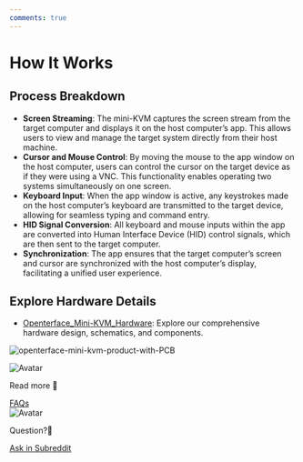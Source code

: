 ```yaml
---
comments: true
---
```


# How It Works

## Process Breakdown

- **Screen Streaming**: The mini-KVM captures the screen stream from the target computer and displays it on the host computer’s app. This allows users to view and manage the target system directly from their host machine.
- **Cursor and Mouse Control**: By moving the mouse to the app window on the host computer, users can control the cursor on the target device as if they were using a VNC. This functionality enables operating two systems simultaneously on one screen.
- **Keyboard Input**: When the app window is active, any keystrokes made on the host computer’s keyboard are transmitted to the target device, allowing for seamless typing and command entry.
- **HID Signal Conversion**: All keyboard and mouse inputs within the app are converted into Human Interface Device (HID) control signals, which are then sent to the target computer.
- **Synchronization**: The app ensures that the target computer’s screen and cursor are synchronized with the host computer’s display, facilitating a unified user experience.

## Explore Hardware Details

- [Openterface_Mini-KVM_Hardware](https://github.com/TechxArtisanStudio/Openterface_Mini-KVM_Hardware): Explore our comprehensive hardware design, schematics, and components.

![openterface-mini-kvm-product-with-PCB](/images/product/openterface-mini-kvm-product-with-PCB.jpg)

<section class="dialogue-section-white" id="dialogues-section">
    <div class="container">
        <div class="callout-button-container">
            <div class="dialogue-bubble" id="op-bubble">
                <img src="/images/op-avatar.jpg" alt="Avatar" class="avatar" draggable="false">
                <p>Read more 📖</p>
                <a href="/faq" class="md-button md-button--primary" id="join-waitlist-button">FAQs</a>
            </div>
            <div class="dialogue-bubble" id="op-bubble">
                <img src="/images/op-avatar.jpg" alt="Avatar" class="avatar" draggable="false">
                <p>Question?🤔</p>
                <a href="https://www.reddit.com/r/Openterface_miniKVM/" class="md-button md-button--primary" id="join-waitlist-button">Ask in Subreddit</a>
            </div>
        </div>
    </div>
</section>